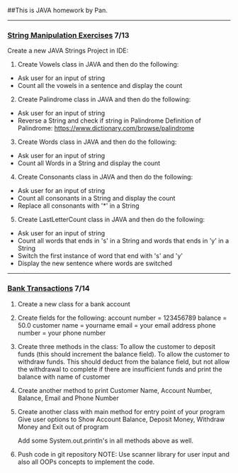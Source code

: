 ##This is JAVA homework by Pan.

***
### [String Manipulation Exercises](src/main/java/pers/pan/stringManipulation) 7/13

Create a new JAVA Strings Project in IDE:
1. Create Vowels class in JAVA and then do the following:
- Ask user for an input of string
- Count all the vowels in a sentence and display the count

2. Create Palindrome class in JAVA and then do the following:
- Ask user for an input of string
- Reverse a String and check if string in Palindrome
  Definition of Palindrome: https://www.dictionary.com/browse/palindrome

3. Create Words class in JAVA and then do the following:
- Ask user for an input of string
- Count all Words in a String and display the count

4. Create Consonants class in JAVA and then do the following:
- Ask user for an input of string
- Count all consonants in a String and display the count
- Replace all consonants with '*' in a String

5. Create LastLetterCount class in JAVA and then do the following:
- Ask user for an input of string
- Count all words that ends in 's' in a String and words that ends in 'y' in a String
- Switch the first instance of word that end with 's' and 'y'
- Display the new sentence where words are switched
***


### [Bank Transactions](src/main/java/pers/pan/bankTransactions) 7/14
1. Create a new class for a bank account
2. Create fields for the following:
   account number = 123456789
   balance = 50.0
   customer name = yourname
   email = your email address
   phone number = your phone number
3. Create three methods in the class:
   To allow the customer to deposit funds (this should increment the balance field).
   To allow the customer to withdraw funds. This should deduct
   from the balance field, but not allow the withdrawal to complete if
   there are insufficient
   funds and print the balance with name of customer
4. Create another method to print Customer Name, Account Number, Balance, Email and Phone Number
5. Create another class with main method for entry point of your program
   Give user options to Show Account Balance, Deposit Money, Withdraw Money and Exit out of program

   Add some System.out.println's in all methods above as well.
6. Push code in git repository
NOTE: Use scanner library for user input and also all OOPs concepts to implement the code.